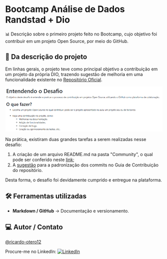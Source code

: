 # Bootcamp Análise de Dados Randstad + Dio

📊 Descrição sobre o primeiro projeto feito no Bootcamp, cujo objetivo foi contribuir em um projeto Open Source, por meio do GitHub.

## 📕 Da descrição do projeto

Em linhas gerais, o projeto teve como principal objetivo a contribuição em um projeto da própria DIO, trazendo sugestão de melhoria em uma funcionalidade existente no [Repositório Oficial](https://github.com/digitalinnovationone/dio-lab-open-source).

![Instruções](imagens/Instruções_do_desafio.png)

Na prática, existiram duas grandes tarefas a serem realizadas nesse desafio:

1. A criação de um arquivo README.md na pasta "Community", o qual pode ser conferido neste [link](https://github.com/digitalinnovationone/dio-lab-open-source/blob/main/community/ricardo-otero12.md);
2. A [sugestão](https://github.com/digitalinnovationone/dio-lab-open-source/issues/69416) para a padronização dos commits no Guia de Contribuição do repositório.

Desta forma, o desafio foi devidamente cumprido e entregue na plataforma.

## 🛠 Ferramentas utilizadas

- **Markdown / GitHub** → Documentação e versionamento.  

## 💻 Autor / Contato

[@ricardo-otero12](https://github.com/ricardo-otero12)

Procure-me no LinkedIn: [![LinkedIn](https://img.shields.io/badge/LinkedIn-0077B5?style=for-the-badge&logo=linkedin&logoColor=white)](https://www.linkedin.com/in/ricardogarcia56/)
